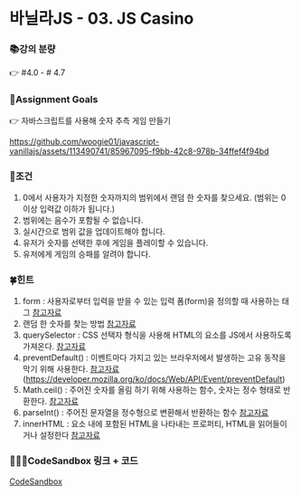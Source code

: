 # 바닐라JS - 03. JS Casino

### 📚강의 분량
👉 #4.0 - # 4.7

### 🥅Assignment Goals
👉 자바스크립트를 사용해 숫자 추측 게임 만들기

https://github.com/woogie01/javascript-vanillajs/assets/113490741/85967095-f9bb-42c8-978b-34ffef4f94bd

### 📕조건

1. 0에서 사용자가 지정한 숫자까지의 범위에서 랜덤 한 숫자를 찾으세요. (범위는 0 이상 입력값 이하가 됩니다.)
1. 범위에는 음수가 포함될 수 없습니다.
1. 실시간으로 범위 값을 업데이트해야 합니다.
1. 유저가 숫자를 선택한 후에 게임을 플레이할 수 있습니다.
1. 유저에게 게임의 승패를 알려야 합니다.

### 🍀힌트
1. form : 사용자로부터 입력을 받을 수 있는 입력 폼(form)을 정의할 때 사용하는 태그 [참고자료](https://developer.mozilla.org/ko/docs/Web/HTML/Element/form)
1. 랜덤 한 숫자를 찾는 방법 [참고자료](https://nomadcoders.co/javascript-for-beginners/lectures/2911)
1. querySelector : CSS 선택자 형식을 사용해 HTML의 요소를 JS에서 사용하도록 가져온다. [참고자료](https://developer.mozilla.org/ko/docs/Web/API/Document/querySelector) 
1. preventDefault() : 이벤트마다 가지고 있는 브라우저에서 발생하는 고유 동작을 막기 위해 사용한다. [참고자료]()(https://developer.mozilla.org/ko/docs/Web/API/Event/preventDefault)
1. Math.ceil() : 주어진 숫자를 올림 하기 위해 사용하는 함수, 숫자는 정수 형태로 반환한다. [참고자료](https://developer.mozilla.org/ko/docs/Web/JavaScript/Reference/Global_Objects/Math/ceil)
1. parseInt() : 주어진 문자열을 정수형으로 변환해서 반환하는 함수 [참고자료](https://developer.mozilla.org/ko/docs/Web/JavaScript/Reference/Global_Objects/parseInt)
1. innerHTML : 요소 내에 포함된 HTML을 나타내는 프로퍼티, HTML을 읽어들이거나 설정한다 [참고자료](https://developer.mozilla.org/ko/docs/Web/API/Element/innerHTML)

### 👨🏻‍💻CodeSandbox 링크 + 코드  
[CodeSandbox](https://codesandbox.io/p/sandbox/assignment-03-4rtk2p?file=%2Fsrc%2Findex.html%3A12%2C1)
